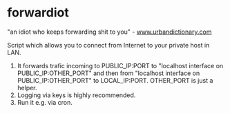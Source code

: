 # forwardiot
"an idiot who keeps forwarding shit to you" - www.urbandictionary.com

Script which allows you to connect from Internet to your private host in LAN.

<p>
<ol><li>It forwards trafic incoming to PUBLIC_IP:PORT to "localhost interface on PUBLIC_IP:OTHER_PORT" and then from "localhost interface on PUBLIC_IP:OTHER_PORT" to LOCAL_IP:PORT. OTHER_PORT is just a helper.</li>

<li>Logging via keys is highly recommended.</li>
<li>Run it e.g. via cron.</li></ol>
</p>
